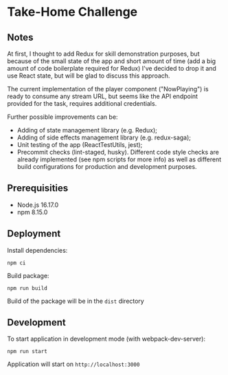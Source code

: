 # Take-Home Challenge

## Notes 

At first, I thought to add Redux for skill demonstration purposes, but because of the small state of the app and short amount of time (add a big amount of code boilerplate required for Redux) I've decided to drop it and use React state, but will be glad to discuss this approach.

The current implementation of the player component ("NowPlaying") is ready to consume any stream URL, but seems like the API endpoint provided for the task, requires additional credentials.

Further possible improvements can be:
 - Adding of state management library (e.g. Redux);
 - Adding of side effects management library (e.g. redux-saga);
 - Unit testing of the app (ReactTestUtils, jest);
 - Precommit checks (lint-staged, husky). Different code style checks are already implemented (see npm scripts for more info) as well as different build configurations for production and development purposes.

## Prerequisities

- Node.js 16.17.0
- npm 8.15.0

## Deployment

Install dependencies:

```shell
npm ci
```

Build package:

```shell
npm run build
```

Build of the package will be in the `dist` directory

## Development

To start application in development mode (with webpack-dev-server):

```shell
npm run start
```

Application will start on `http://localhost:3000`
